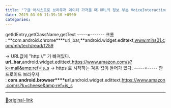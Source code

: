 ```yaml
---
title: "구글 어시스트로 브라우저 데이터 가져올 때 URL의 정보 부분 VoiceInteractionSession"
date: 2019-03-06 11:39:10 +0900
categories: 
---
```

  

getIdEntry,getClassName,getText
-----=-------
크롬 : **com.android.chrome****url_bar,**android.widget.edittext,www.mins01.com/mh/tech/read/1259

-&gt; URL값에 "http://" 가 빠져있다.
**url_bar**,android.widget.edittext,https://www.amazon.com/s?k=mail&amp;ref=is_s
-&gt; https 로 시작하는 겨웅 값이 들어가 있다.
-----=-----
안드로이드 브라우저 : **com.android.browser****url**,android.widget.edittext,https://www.amazon.com/s?k=cheese&amp;ref=is_s






***
[🔗original-link](http://www.mins01.com/mh/tech/read/1260)